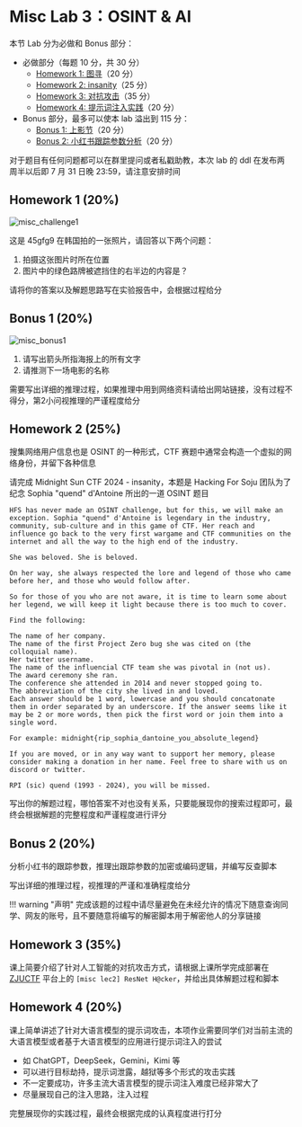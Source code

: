 # Misc Lab 3：OSINT & AI

本节 Lab 分为必做和 Bonus 部分：

- 必做部分（每题 10 分，共 30 分）
    - [Homework 1: 图寻](#homework-1-20)（20 分）
    - [Homework 2: insanity](#homework-2-25)（25 分）
    - [Homework 3: 对抗攻击](#homework-3-35)（35 分）
    - [Homework 4: 提示词注入实践](#homework-4-20)（20 分）
- Bonus 部分，最多可以使本 lab 溢出到 115 分：
    - [Bonus 1: 上影节](#bonus-1-20)（20 分）
    - [Bonus 2: 小红书跟踪参数分析](#bonus-2-20)（20 分）

对于题目有任何问题都可以在群里提问或者私戳助教，本次 lab 的 ddl 在发布两周半以后即 7 月 31 日晚 23:59，请注意安排时间

## Homework 1 (20%)

![misc_challenge1](../images/misc_challenge1.png)

这是 45gfg9 在韩国拍的一张照片，请回答以下两个问题：

1. 拍摄这张图片时所在位置
2. 图片中的绿色路牌被遮挡住的右半边的内容是？

请将你的答案以及解题思路写在实验报告中，会根据过程给分

## Bonus 1 (20%)

![misc_bonus1](../images/misc_bonus1.png)

1. 请写出箭头所指海报上的所有文字
2. 请推测下一场电影的名称

需要写出详细的推理过程，如果推理中用到网络资料请给出网站链接，没有过程不得分，第2小问视推理的严谨程度给分

## Homework 2 (25%)

搜集网络用户信息也是 OSINT 的一种形式，CTF 赛题中通常会构造一个虚拟的网络身份，并留下各种信息

请完成 Midnight Sun CTF 2024 - insanity，本题是 Hacking For Soju 团队为了纪念 Sophia "quend" d'Antoine 所出的一道 OSINT 题目

```text
HFS has never made an OSINT challenge, but for this, we will make an exception. Sophia "quend" d'Antoine is legendary in the industry, community, sub-culture and in this game of CTF. Her reach and influence go back to the very first wargame and CTF communities on the internet and all the way to the high end of the industry.

She was beloved. She is beloved.

On her way, she always respected the lore and legend of those who came before her, and those who would follow after.

So for those of you who are not aware, it is time to learn some about her legend, we will keep it light because there is too much to cover.

Find the following:

The name of her company.
The name of the first Project Zero bug she was cited on (the colloquial name).
Her twitter username.
The name of the influencial CTF team she was pivotal in (not us).
The award ceremony she ran.
The conference she attended in 2014 and never stopped going to.
The abbreviation of the city she lived in and loved.
Each answer should be 1 word, lowercase and you should concatonate them in order separated by an underscore. If the answer seems like it may be 2 or more words, then pick the first word or join them into a single word.

For example: midnight{rip_sophia_dantoine_you_absolute_legend}

If you are moved, or in any way want to support her memory, please consider making a donation in her name. Feel free to share with us on discord or twitter.

RPI (sic) quend (1993 - 2024), you will be missed.
```

写出你的解题过程，哪怕答案不对也没有关系，只要能展现你的搜索过程即可，最终会根据解题的完整程度和严谨程度进行评分

## Bonus 2 (20%)

分析小红书的跟踪参数，推理出跟踪参数的加密或编码逻辑，并编写反查脚本

写出详细的推理过程，视推理的严谨和准确程度给分

!!! warning "声明"
    完成该题的过程中请尽量避免在未经允许的情况下随意查询同学、网友的账号，且不要随意将编写的解密脚本用于解密他人的分享链接

## Homework 3 (35%)

课上简要介绍了针对人工智能的对抗攻击方式，请根据上课所学完成部署在 [ZJUCTF](https://ctf.zjusec.com/games/5/challenges) 平台上的 `[misc lec2] ResNet H@cker`，并给出具体解题过程和脚本

## Homework 4 (20%)

课上简单讲述了针对大语言模型的提示词攻击，本项作业需要同学们对当前主流的大语言模型或者基于大语言模型的应用进行提示词注入的尝试

- 如 ChatGPT，DeepSeek，Gemini，Kimi 等
- 可以进行目标劫持，提示词泄露，越狱等多个形式的攻击实践
- 不一定要成功，许多主流大语言模型的提示词注入难度已经非常大了
- 尽量展现自己的注入思路，注入过程

完整展现你的实践过程，最终会根据完成的认真程度进行打分
